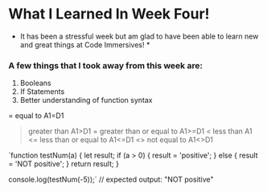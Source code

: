 # What I Learned In Week Four!

* It has been a stressful week but am glad to have been able to learn new and great things at Code Immersives! *

### A few things that I took away from this week are:

1. Booleans
2. If Statements
3. Better understanding of function syntax

=	equal to	A1=D1
>	greater than	A1>D1
>=	greater than or equal to	A1>=D1
<	less than	A1
<=	less than or equal to	A1<=D1
<>	not equal to	A1<>D1

`function testNum(a) {
  let result;
  if (a > 0) {
    result = 'positive';
  } else {
    result = 'NOT positive';
  }
  return result;
}

console.log(testNum(-5));`
// expected output: "NOT positive"
